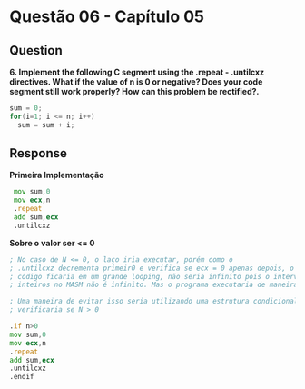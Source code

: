 # Questão 06 - Capítulo 05

## Question

**<p>6. Implement the following C segment using the .repeat - .untilcxz directives.
What if the value of n is 0 or negative? Does your code segment still work
properly? How can this problem be rectified?.</p>**

```c
sum = 0;
for(i=1; i <= n; i++)
  sum = sum + i;
```

## Response

**Primeira Implementação**
```asm
 mov sum,0
 mov ecx,n
 .repeat
 add sum,ecx
 .untilcxz
```

**Sobre o valor ser <= 0**
```asm
; No caso de N <= 0, o laço iria executar, porém como o
; .untilcxz decrementa primeir0 e verifica se ecx = 0 apenas depois, o
; código ficaria em um grande looping, não seria infinito pois o intervalo de numeros 
; inteiros no MASM não é infinito. Mas o programa executaria de maneira inapropriada.

; Uma maneira de evitar isso seria utilizando uma estrutura condicional que
; verificaria se N > 0

.if n>0
mov sum,0
mov ecx,n
.repeat
add sum,ecx
.untilcxz
.endif
```

